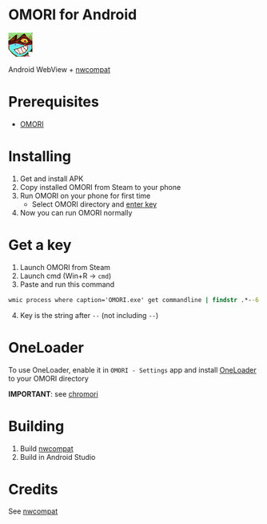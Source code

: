 # OMORI for Android

![spacexh_happy](.github/assets/spacexh_happy.png)

Android WebView + [nwcompat](https://github.com/fifomori/nwcompat)

# Prerequisites

- [OMORI](https://store.steampowered.com/app/1150690/OMORI)

# Installing

1. Get and install APK
1. Copy installed OMORI from Steam to your phone
1. Run OMORI on your phone for first time
   - Select OMORI directory and [enter key](#get-a-key)
1. Now you can run OMORI normally

# Get a key

1. Launch OMORI from Steam
2. Launch cmd (Win+R -> `cmd`)
3. Paste and run this command

```cmd
wmic process where caption='OMORI.exe' get commandline | findstr .*--6
```

4. Key is the string after `--` (not including `--`)

# OneLoader

To use OneLoader, enable it in `OMORI - Settings` app and install [OneLoader](https://mods.one/mod/oneloader) to your OMORI directory

**IMPORTANT**: see [chromori](https://github.com/fifomori/chromori#oneloader-)

# Building

1. Build [nwcompat](https://github.com/fifomori/nwcompat)
1. Build in Android Studio

# Credits

See [nwcompat](https://github.com/fifomori/nwcompat#credits)
